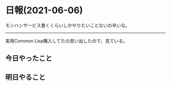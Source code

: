 # 日報(2021-06-06)

モンハンサービス書くくらいしかやりたいことないの辛いな。

---

実用Common Lisp購入してたの思い出したので、見ている。

## 今日やったこと

## 明日やること
